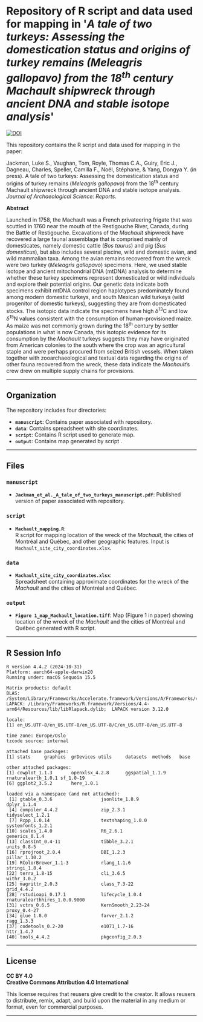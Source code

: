# Repository of R script and data used for mapping in '*A tale of two turkeys: Assessing the domestication status and origins of turkey remains (Meleagris gallopavo) from the 18<sup>th</sup> century Machault shipwreck through ancient DNA and stable isotope analysis*'

[![DOI](https://zenodo.org/badge/975194003.svg)](https://doi.org/10.5281/zenodo.15640070)

This repository contains the R script and data used for mapping in the paper:

Jackman, Luke S., Vaughan, Tom, Royle, Thomas C.A., Guiry, Eric J., Dagneau, Charles, Speller, Camilla F., Noël, Stéphane, & Yang, Dongya Y. (in press). A tale of two turkeys: Assessing the domestication status and origins of turkey remains (*Meleagris gallopavo*) from the 18<sup>th</sup> century Machault shipwreck through ancient DNA and stable isotope analysis. *Journal of Archaeological Science: Reports*. 

**Abstract**

Launched in 1758, the Machault was a French privateering frigate that was scuttled in 1760 near the mouth of the Restigouche River, Canada, during the Battle of Restigouche. Excavations of the *Machault* shipwreck have recovered a large faunal assemblage that is comprised mainly of domesticates, namely domestic cattle (*Bos taurus*) and pig (*Sus domesticus*), but also includes several piscine, wild and domestic avian, and wild mammalian taxa. Among the avian remains recovered from the wreck were two turkey (*Meleagris gallopavo*) specimens. Here, we used stable isotope and ancient mitochondrial DNA (mtDNA) analysis to determine whether these turkey specimens represent domesticated or wild individuals and explore their potential origins. Our genetic data indicate both specimens exhibit mtDNA control region haplotypes predominately found among modern domestic turkeys, and south Mexican wild turkeys (wild progenitor of domestic turkeys), suggesting they are from domesticated stocks. The isotopic data indicate the specimens have high *δ*<sup>13</sup>C and low *δ*<sup>15</sup>N values consistent with the consumption of human-provisioned maize. As maize was not commonly grown during the 18<sup>th</sup> century by settler populations in what is now Canada, this isotopic evidence for its consumption by the *Machault* turkeys suggests they may have originated from American colonies to the south where the crop was an agricultural staple and were perhaps procured from seized British vessels. When taken together with zooarchaeological and textual data regarding the origins of other fauna recovered from the wreck, these data indicate the *Machault*’s crew drew on multiple supply chains for provisions.

---

## Organization

The repository includes four directories:

- **`manuscript`**: Contains paper associated with repository. 
- **`data`**: Contains spreadsheet with site coordinates.  
- **`script`**: Contains R script used to generate map.  
- **`output`**: Contains map generated by script .  

---

## Files

### `manuscript`

- **`Jackman_et_al._A_tale_of_two_turkeys_manuscript.pdf`**: Published version of paper associated with repository.

### `script`

- **`Machault_mapping.R`**:  
  R script for mapping location of the wreck of the *Machault*, the cities of Montréal and Québec, and other geographic features. Input is `Machault_site_city_coordinates.xlsx`.

### `data`

- **`Machault_site_city_coordinates.xlsx`**:  
  Spreadsheet containing approximate coordinates for the wreck of the *Machault* and the cities of Montréal and Québec.

### `output`

- **`Figure 1_map_Machault_location.tiff`**:
  Map (Figure 1 in paper) showing location of the wreck of the *Machault* and the cities of Montréal and Québec generated with R script.
  
---

## R Session Info
```
R version 4.4.2 (2024-10-31)
Platform: aarch64-apple-darwin20
Running under: macOS Sequoia 15.5

Matrix products: default
BLAS:   /System/Library/Frameworks/Accelerate.framework/Versions/A/Frameworks/vecLib.framework/Versions/A/libBLAS.dylib 
LAPACK: /Library/Frameworks/R.framework/Versions/4.4-arm64/Resources/lib/libRlapack.dylib;  LAPACK version 3.12.0

locale:
[1] en_US.UTF-8/en_US.UTF-8/en_US.UTF-8/C/en_US.UTF-8/en_US.UTF-8

time zone: Europe/Oslo
tzcode source: internal

attached base packages:
[1] stats     graphics  grDevices utils     datasets  methods   base     

other attached packages:
[1] cowplot_1.1.3       openxlsx_4.2.8      ggspatial_1.1.9     rnaturalearth_1.0.1 sf_1.0-19          
[6] ggplot2_3.5.2       here_1.0.1         

loaded via a namespace (and not attached):
 [1] gtable_0.3.6                  jsonlite_1.8.9                dplyr_1.1.4                  
 [4] compiler_4.4.2                zip_2.3.1                     tidyselect_1.2.1             
 [7] Rcpp_1.0.14                   textshaping_1.0.0             systemfonts_1.2.1            
[10] scales_1.4.0                  R6_2.6.1                      generics_0.1.4               
[13] classInt_0.4-11               tibble_3.2.1                  units_0.8-5                  
[16] rprojroot_2.0.4               DBI_1.2.3                     pillar_1.10.2                
[19] RColorBrewer_1.1-3            rlang_1.1.6                   stringi_1.8.4                
[22] terra_1.8-15                  cli_3.6.5                     withr_3.0.2                  
[25] magrittr_2.0.3                class_7.3-22                  grid_4.4.2                   
[28] rstudioapi_0.17.1             lifecycle_1.0.4               rnaturalearthhires_1.0.0.9000
[31] vctrs_0.6.5                   KernSmooth_2.23-24            proxy_0.4-27                 
[34] glue_1.8.0                    farver_2.1.2                  ragg_1.3.3                   
[37] codetools_0.2-20              e1071_1.7-16                  httr_1.4.7                   
[40] tools_4.4.2                   pkgconfig_2.0.3              
```
---

## License

**CC BY 4.0**
<br> **Creative Commons Attribution 4.0 International**</br>

This license requires that reusers give credit to the creator. It allows reusers to distribute, remix, adapt, and build upon the material in any medium or format, even for commercial purposes.

---

